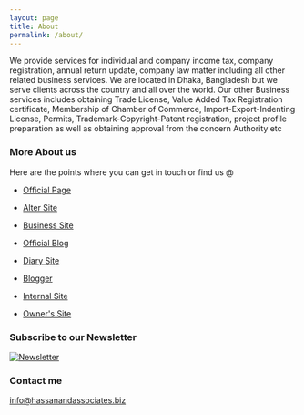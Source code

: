 ```yaml
---
layout: page
title: About
permalink: /about/
---
```


We provide services for individual and company income tax, company registration, annual return update, company law matter including all other related business services. We are located in Dhaka, Bangladesh but we serve clients across the country and all over the world. Our other Business services includes obtaining Trade License, Value Added Tax Registration certificate, Membership of Chamber of Commerce, Import-Export-Indenting License, Permits, Trademark-Copyright-Patent registration, project profile preparation as well as obtaining approval from the concern Authority etc

### More About us

Here are the points where you can get in touch or find us @

- [Official Page](https://hassanandassociates.biz)

- [Alter Site](https://hassanandassociates.ml)

- [Business Site](http://hassanandassociates.business.site)

- [Official Blog](https://blog.hassanandassociates.biz)

- [Diary Site](https://diary.hassanandassociates.biz)

- [Blogger](https://blogger.hassanandassociates.biz)

- [Internal Site](https://sites.google.com/site/taxadvisorbd)

- [Owner's Site](https://taxadvisor.guru)

### Subscribe to our Newsletter

<a href="https://hassanandassociates.us17.list-manage.com/subscribe/post?u=6a6b36ec67a083ef90b0364cd&amp;id=7ef9f5c6ed" target="_blank"><img src="https://notes.hassanandassociates.biz/images/logos/nw.png" alt="Newsletter" style="height: auto !important;width: auto !important;" ></a>

### Contact me

[info@hassanandassociates.biz](mailto:info@hassanandassociates.biz)